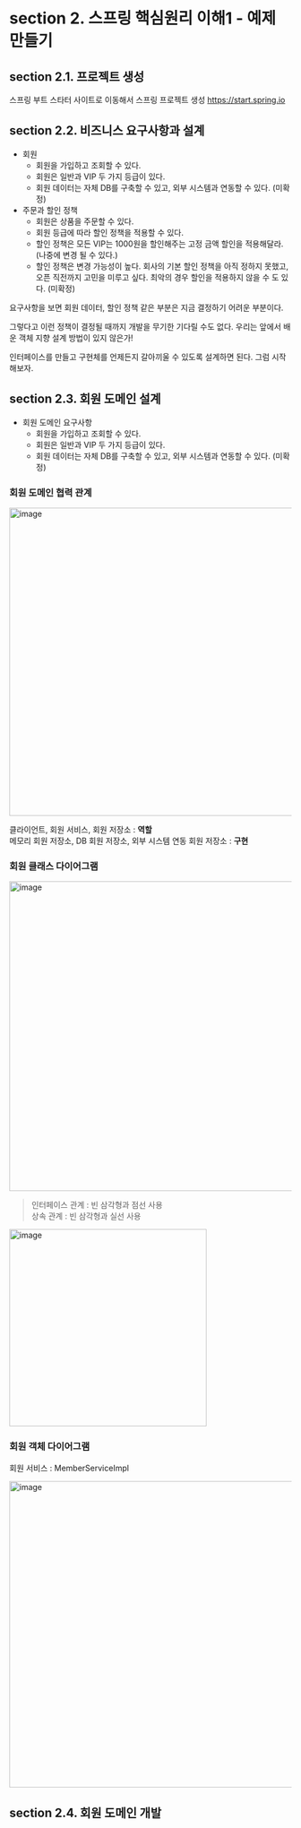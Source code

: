 # section 2. 스프링 핵심원리 이해1 - 예제 만들기
## section 2.1. 프로젝트 생성 

스프링 부트 스타터 사이트로 이동해서 스프링 프로젝트 생성
https://start.spring.io

## section 2.2. 비즈니스 요구사항과 설계

- 회원
  - 회원을 가입하고 조회할 수 있다.
  - 회원은 일반과 VIP 두 가지 등급이 있다.
  - 회원 데이터는 자체 DB를 구축할 수 있고, 외부 시스템과 연동할 수 있다. (미확정)
- 주문과 할인 정책
  - 회원은 상품을 주문할 수 있다.
  - 회원 등급에 따라 할인 정책을 적용할 수 있다.
  - 할인 정책은 모든 VIP는 1000원을 할인해주는 고정 금액 할인을 적용해달라. (나중에 변경 될 수 있다.)
  - 할인 정책은 변경 가능성이 높다. 회사의 기본 할인 정책을 아직 정하지 못했고, 오픈 직전까지 고민을 미루고 싶다. 최악의 경우 할인을 적용하지 않을 수 도 있다. (미확정)


요구사항을 보면 회원 데이터, 할인 정책 같은 부분은 지금 결정하기 어려운 부분이다. 

그렇다고 이런 정책이 결정될 때까지 개발을 무기한 기다릴 수도 없다. 우리는 앞에서 배운 객체 지향 설계 방법이 있지 않은가!


인터페이스를 만들고 구현체를 언제든지 갈아끼울 수 있도록 설계하면 된다. 그럼 시작해보자.


## section 2.3. 회원 도메인 설계
- 회원 도메인 요구사항
  - 회원을 가입하고 조회할 수 있다.
  - 회원은 일반과 VIP 두 가지 등급이 있다.
  - 회원 데이터는 자체 DB를 구축할 수 있고, 외부 시스템과 연동할 수 있다. (미확정)

### 회원 도메인 협력 관계
<img width="550" alt="image" src="https://github.com/suuxxirr/STUDY/assets/102400242/7d0f62de-bca2-45d9-9b11-9b786d593028">

클라이언트, 회원 서비스, 회원 저장소 : **역할**     
메모리 회원 저장소, DB 회원 저장소, 외부 시스템 연동 회원 저장소 : **구현**      

### 회원 클래스 다이어그램
<img width="553" alt="image" src="https://github.com/suuxxirr/STUDY/assets/102400242/374decb3-887c-4075-8a99-af3aa1a4c217">

> 인터페이스 관계 : 빈 삼각형과 점선 사용        
> 상속 관계 : 빈 삼각형과 실선 사용 

<img width="352" alt="image" src="https://github.com/suuxxirr/STUDY/assets/102400242/e425a943-b3d7-4835-b96c-4b6746d4bfa8">


### 회원 객체 다이어그램
회원 서비스 : MemberServiceImpl

<img width="547" alt="image" src="https://github.com/suuxxirr/STUDY/assets/102400242/4dcf0a4f-729c-4217-84fa-98715029def3">


## section 2.4. 회원 도메인 개발







